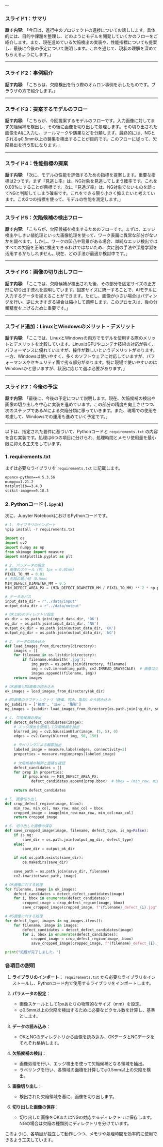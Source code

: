 --

### **スライド1：サマリ**
**話す内容**:
「今日は、進行中のプロジェクトの進捗についてお話しします。具体的には、目的や課題を整理し、どのようにモデルを開発していくかのフローをご紹介します。また、現在進めている欠陥検出の実装や、性能指標についても提案し、最後に今後の予定について説明します。これを通じて、現状の理解を深めてもらえるようにします。」

---

### **スライド2：事例紹介**
**話す内容**:
「こちらは、欠陥検出を行う際のオムロン事例を示したものです。ブラウザの方で紹介します。」

---

### **スライド3：提案するモデルのフロー**
**話す内容**:
「こちらが、今回提案するモデルのフローです。入力画像に対してまず欠陥候補を検出し、その後に画像を切り出して処理します。その切り出された画像をAIに入力し、ツールマークや鋳巣などを分類します。最終的には、NGとされるφ0.5mm以上の鋳巣を検出することが目的です。このフローに従って、欠陥検出を行う形になります。」

---

### **スライド4：性能指標の提案**
**話す内容**:
「次に、モデルの性能を評価するための指標を提案します。重要な指標は2つです。まず『見逃し率』は、NG対象を見逃してしまう確率です。これを0.00%にすることが目標です。次に『見過ぎ率』は、NG対象でないものを誤ってNGと判断してしまう確率です。これをできる限り小さく抑えたいと考えています。この2つの指標を使って、モデルの性能を測定します。」

---

### **スライド5：欠陥候補の検出フロー**
**話す内容**:
「こちらが、欠陥候補を検出するためのフローです。まずは、エッジ検出やしきい値処理といった画像処理を使って、ワーク表面に異常な部分がないかを調べます。しかし、ワークの凹凸や背景がある場合、単純なエッジ検出ではすべての欠陥を正確に検出できるわけではないため、次に別の手法や深層学習を活用するかもしれません。現在、どの手法が最適か検討中です。」

---

### **スライド6：画像の切り出しフロー**
**話す内容**:
「ここでは、欠陥候補が検出された後、その部分を固定サイズの正方形に切り出す流れを説明しています。固定サイズに統一することで、AIモデルに入力するデータを揃えることができます。ただし、画像が小さい場合はパディングを行い、逆に大きすぎる場合は縮小して調整します。このプロセスは、後の分類精度を上げるために重要です。」

---

### **スライド追加：LinuxとWindowsのメリット・デメリット**
**話す内容**:
「ここでは、LinuxとWindowsの両方でモデルを使用する際のメリットとデメリットを比較しています。LinuxはGPUやコンテナ技術の対応が強く、パフォーマンスに優れていますが、操作が難しいというデメリットがあります。一方、Windowsは使いやすく、多くのソフトウェアに対応していますが、パフォーマンスやセキュリティ面で劣る部分があります。特に現場で使いやすいのはWindowsかと思いますが、状況に応じて選ぶ必要があります。」

---

### **スライド7：今後の予定**
**話す内容**:
「最後に、今後の予定について説明します。現在、欠陥候補の検出や画像の切り出しを中心に実装を進めています。この部分の精度を向上させつつ、次のステップであるAIによる欠陥分類に移っていきます。また、現場での使用を考慮して、Windowsでの運用も進めていく予定です。」

---

以下は、指定された要件に基づいて、Pythonコードと `requirements.txt` の内容を含む実装です。処理は6つの項目に分けられ、処理時間とメモリ使用量を最小限に抑える工夫をしています。

### 1. requirements.txt

まずは必要なライブラリを `requirements.txt` に記載します。

```txt
opencv-python==4.5.3.56
numpy==1.21.2
matplotlib==3.4.3
scikit-image==0.18.3
```

### 2. Pythonコード (`.ipynb`)

次に、Jupyter NotebookにおけるPythonコードです。

```python
# 1. ライブラリのインポート
%pip install -r requirements.txt

import os
import cv2
import numpy as np
from skimage import measure
import matplotlib.pyplot as plt

# 2. パラメータの設定
# 画像のスケール（例: 1px = 0.01mm）
PIXEL_TO_MM = 0.01
# 欠陥の最小径（0.5mm）
MIN_DEFECT_DIAMETER_MM = 0.5
MIN_DEFECT_AREA_PX = (MIN_DEFECT_DIAMETER_MM / PIXEL_TO_MM) ** 2 * np.pi  # 欠陥の最小面積(px²)

# データのパス
input_data_dir = r"../data/input"
output_data_dir = r"../data/output"

# OKとNGのディレクトリ設定
ok_dir = os.path.join(input_data_dir, 'OK')
ng_dir = os.path.join(input_data_dir, 'NG')
output_ok_dir = os.path.join(output_data_dir, 'OK')
output_ng_dir = os.path.join(output_data_dir, 'NG')

# 3. データの読み込み
def load_images_from_directory(directory):
    images = []
    for filename in os.listdir(directory):
        if filename.endswith('.jpg'):
            img_path = os.path.join(directory, filename)
            img = cv2.imread(img_path, cv2.IMREAD_GRAYSCALE)  # 画像はグレースケールで読み込む
            images.append((filename, img))
    return images

# OK画像とNG画像の読み込み
ok_images = load_images_from_directory(ok_dir)

# NG画像のサブディレクトリ（鋳巣、凹み、亀裂）から読み込み
ng_subdirs = ['鋳巣', '凹み', '亀裂']
ng_images = {subdir: load_images_from_directory(os.path.join(ng_dir, subdir)) for subdir in ng_subdirs}

# 4. 欠陥候補の検出
def detect_defect_candidates(image):
    # エッジ検出を使用して欠陥候補を抽出
    blurred_img = cv2.GaussianBlur(image, (5, 5), 0)
    edges = cv2.Canny(blurred_img, 50, 150)
    
    # ラベリングによる輪郭抽出
    labeled_image = measure.label(edges, connectivity=2)
    properties = measure.regionprops(labeled_image)
    
    # 欠陥候補の輪郭と面積を確認
    defect_candidates = []
    for prop in properties:
        if prop.area >= MIN_DEFECT_AREA_PX:
            defect_candidates.append(prop.bbox)  # bbox = (min_row, min_col, max_row, max_col)
    
    return defect_candidates

# 5. 画像切り出し
def crop_defect_region(image, bbox):
    min_row, min_col, max_row, max_col = bbox
    cropped_image = image[min_row:max_row, min_col:max_col]
    return cropped_image

# 6. 切り出した画像の保存
def save_cropped_image(image, filename, defect_type, is_ng=False):
    if is_ng:
        save_dir = os.path.join(output_ng_dir, defect_type)
    else:
        save_dir = output_ok_dir
    
    if not os.path.exists(save_dir):
        os.makedirs(save_dir)
    
    save_path = os.path.join(save_dir, filename)
    cv2.imwrite(save_path, image)

# OK画像に対する処理
for filename, image in ok_images:
    defect_candidates = detect_defect_candidates(image)
    for i, bbox in enumerate(defect_candidates):
        cropped_image = crop_defect_region(image, bbox)
        save_cropped_image(cropped_image, f"{filename}_defect_{i}.jpg", "OK", is_ng=False)

# NG画像に対する処理
for defect_type, images in ng_images.items():
    for filename, image in images:
        defect_candidates = detect_defect_candidates(image)
        for i, bbox in enumerate(defect_candidates):
            cropped_image = crop_defect_region(image, bbox)
            save_cropped_image(cropped_image, f"{filename}_defect_{i}.jpg", defect_type, is_ng=True)

print("処理が完了しました。")
```

### 各項目の説明

1. **ライブラリのインポート**：
   `requirements.txt` から必要なライブラリをインストールし、Pythonコード内で使用するライブラリをインポートします。

2. **パラメータの設定**：
   - 画像スケールとして1pxあたりの物理的なサイズ（mm）を設定。
   - φ0.5mm以上の欠陥を検出するために必要なピクセル数を計算し、基準とします。

3. **データの読み込み**：
   - OKとNGのディレクトリから画像を読み込み、OKデータとNGデータをそれぞれ格納します。
   
4. **欠陥候補の検出**：
   - 画像処理を行い、エッジ検出を使って欠陥候補となる領域を抽出。
   - ラベリングを行い、各領域の面積を計算してφ0.5mm以上の欠陥を検出。

5. **画像切り出し**：
   - 検出された欠陥領域を基に、画像を切り出します。

6. **切り出した画像の保存**：
   - 切り出した画像をOKまたはNGの対応するディレクトリに保存します。NGの場合は欠陥の種類別にディレクトリを分けています。

このように、各項目が独立して動作しつつ、メモリや処理時間を効率的に使用できるよう工夫しています。
